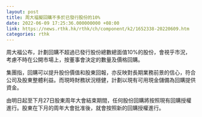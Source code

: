 ```yaml
---
layout: post
title: 周大福擬回購不多於已發行股份的10%
date: 2022-06-09 17:25:36.000000000 +08:00
link: https://news.rthk.hk/rthk/ch/component/k2/1652338-20220609.htm
categories: rthk
---
```


周大福公布，計劃回購不超過已發行股份總數總面值10%的股份，會視乎市況，考慮不時在公開市場上，按董事會決定的數量及價格回購。

集團指，回購可以提升股份價值和股東回報，亦反映對長期業務前景的信心，符合公司及股東整體利益。而現時財務狀況穩健，計劃以現有可用現金儲備為回購提供資金。

由明日起至下月27日股東周年大會結束期間，任何股份回購將按照現有回購授權進行。股東在下月的周年大會批准後，就會按照新的回購授權進行。
